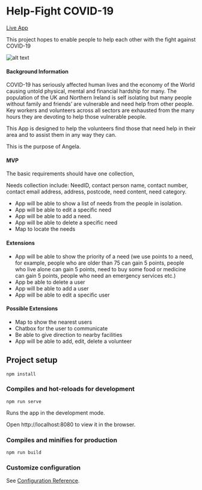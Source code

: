 # Help-Fight COVID-19

[Live App](https://codeclan-shop.web.app/)

This project hopes to enable people to help each other with the fight against COVID-19

![alt text](https://github.com/samshum90/Group_Javasctipt_project_Covid_19_Wk9/raw/master/COVID_App.gif "COVID App Gif")
#### Background Information

COVID-19 has seriously affected human lives and the economy of the World causing untold physical, mental and financial hardship for many. The population of the UK and Northern Ireland is self isolating but many people without family and friends’ are vulnerable and need help from other people. Key workers and volunteers across all sectors are exhausted from the many hours they are devoting to help those vulnerable people.

This App is designed to help the volunteers find those that need help in their area and to assist them in any way they can. 

This is the purpose of Angela.

#### MVP

The basic requirements should have one collection,

Needs collection include: NeedID, contact person name, contact number, contact email address, address, postcode, need content, need category.

- App will be able to show a list of needs from the people in isolation.
- App will be able to edit a specific need
- App will be able to add a need.
- App will be able to delete a specific need
- Map to locate the needs

#### Extensions

- App will be able to show the priority of a need (we use points to a need, for example, people who are older than 75 can gain 5 points, people who live alone can gain 5 points, need to buy some food or medicine can gain 5 points, people who need an emergency services etc.) 
- App be able to delete a user
- App will be able to add a user 
- App will be able to edit a specific user

#### Possible Extensions
- Map to show the nearest users
- Chatbox for the user to communicate
- Be able to give direction to nearby facilities
- App will be able to add, edit, delete a volunteer

## Project setup
```
npm install
```

### Compiles and hot-reloads for development
```
npm run serve
```
Runs the app in the development mode.

Open http://localhost:8080 to view it in the browser.

### Compiles and minifies for production
```
npm run build
```

### Customize configuration
See [Configuration Reference](https://cli.vuejs.org/config/).
